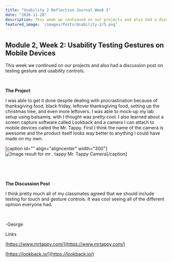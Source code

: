 ```yaml
---
title: "Usability 2 Reflection Journal Week 5"
date: "2016-11-28"
description: This week we continued on our projects and also had a discussion post on testing gesture and usability controls.
featured_image: '/images/Posts/Usability-2/5.png'
---
```


## Module 2, Week 2: Usability Testing Gestures on Mobile Devices

This week we continued on our projects and also had a discussion post on testing gesture and usability controls.

 

**The Project**

I was able to get it done despite dealing with procrastination because of thanksgiving food, black friday, leftover thanksgiving food, setting up the christmas tree, and even more leftovers. I was able to mock-up my lab setup using balsamiq. with I thought was pretty cool. I also learned about a screen capture software called Lookback and a camera I can attach to mobile devices called the Mr. Tappy. First I think the name of the camera is awesome and the product itself looks way better to anything I could have made on my own.

\[caption id="" align="aligncenter" width="300"\]![Image result for mr . tappy](https://encrypted-tbn0.gstatic.com/images?q=tbn:ANd9GcQL_VaD2oo2WxNVwAnop2OFU4ew0bJMDf97emxKLgf4jdwg2pRn) Mr. Tappy Camera\[/caption\]

 

 

**The Discussion Post**

I think pretty much all of my classmates agreed that we should include testing for touch and gesture controls. It was cool seeing all of the different opinion everyone had.

 

\-George

Links

[https://www.mrtappy.com/](https://www.mrtappy.com/)

[https://lookback.io/](https://lookback.io/)
